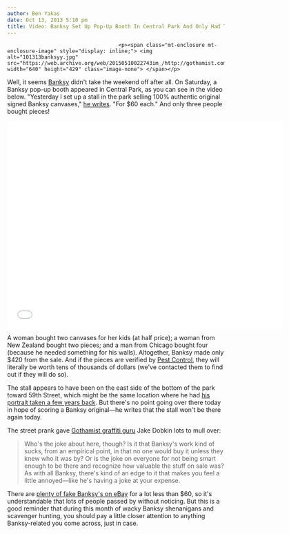 ```yaml
---
author: Ben Yakas
date: Oct 13, 2013 5:10 pm
title: Video: Banksy Set Up Pop-Up Booth In Central Park And Only Had Three Customers
---
```


	
										<p><span class="mt-enclosure mt-enclosure-image" style="display: inline;"> <img alt="101313banksyy.jpg" src="https://web.archive.org/web/20150510022743im_/http://gothamist.com/attachments/byakas/101313banksyy.jpg" width="640" height="429" class="image-none"> </span></p>

<p>Well, it seems <a href="https://web.archive.org/web/20150510022743/http://gothamist.com/tags/banksy">Banksy</a> didn&apos;t take the weekend off after all. On Saturday, a Banksy pop-up booth appeared in Central Park, as you can see in the video below. &quot;Yesterday I set up a stall in the park selling 100% authentic original signed Banksy canvases,&quot; <a href="https://web.archive.org/web/20150510022743/http://www.banksy.co.uk/">he writes</a>. &quot;For $60 each.&quot; And only three people bought pieces!</p>

<p><iframe width="640" height="480" src="//web.archive.org/web/20150510022743if_/http://www.youtube.com/embed/zX54DIpacNE" frameborder="0" allowfullscreen></iframe></p>

<p>A woman bought two canvases for her kids (at half price); a woman from New Zealand bought two pieces; and a man from Chicago bought four (because he needed something for his walls). Altogether, Banksy made only $420 from the sale. And if the pieces are verified by <a href="https://web.archive.org/web/20150510022743/http://www.pestcontroloffice.com/whatispco.html">Pest Control</a>, they will literally be worth tens of thousands of dollars (we&apos;ve contacted them to find out if they will do so). </p>

<p>The stall appears to have been on the east side of the bottom of the park toward 59th Street, which might be the same location where he had <a href="https://web.archive.org/web/20150510022743/http://www.banksy-prints.com/wp-content/uploads/2010/06/banksy-portrait-unmasked.jpg">his portrait taken a few years back</a>. But there&apos;s no point going over there today in hope of scoring a Banksy original&#x2014;he writes that the stall won&apos;t be there again today.</p>

<p>The street prank gave <a href="https://web.archive.org/web/20150510022743/http://gothamist.com/2013/10/11/ask_a_native_new_yorker_has_nyc_gra.php">Gothamist graffiti guru</a> Jake Dobkin lots to mull over:</p>

<blockquote>Who&apos;s the joke about here, though? Is it that Banksy&apos;s work kind of sucks, from an empirical point, in that no one would buy it unless they knew who it was by? Or is the joke on everyone for not being smart enough to be there and recognize how valuable the stuff on sale was? As with all Banksy, there&apos;s kind of an edge to it that makes you feel a little annoyed&#x2014;like he&apos;s having a joke at your expense.</blockquote>

<p>There are <a href="https://web.archive.org/web/20150510022743/http://www.ebay.com/sch/i.html?_trksid=p2050601.m570.l1313.TR0.TRC0.Xbanksy&amp;_nkw=banksy&amp;_sacat=0&amp;_from=R40">plenty of fake Banksy&apos;s on eBay</a> for a lot less than $60, so it&apos;s understandable that lots of people passed by without noticing. But this is a good reminder that during this month of wacky Banksy shenanigans and scavenger hunting, you should pay a little closer attention to anything Banksy-related you come across, just in case.</p>					
										
									
				